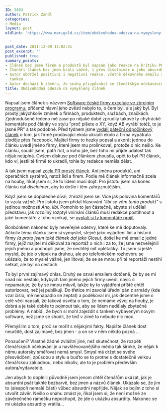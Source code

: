 ```yaml
---
ID: 2403
author: Patrick Zandl
categories:
- Média
layout: post
oldlink: 'https://www.marigold.cz/item/obdivuhodna-odezva-na-vymysleny-clanek

  '
post_date: 2011-12-09 12:02:41
post_excerpt: ''
published: true
summary_points:
- Článek bez jmen firem a produktů byl napsán jako reakce na kritiku PR článků.
- Čtenáři článek bez jmen brali vážně, i přes disclaimer o jeho absurdnosti.
- Autor obdržel pozitivní i negativní reakce, včetně děkovného emailu a nabídky jízdy
  tankem.
- Autor dochází k závěru, že snaha přizpůsobit se čtenářským očekáváním nemá smysl.
title: Obdivuhodná odezva na vymyšlený článek
---
```


Napsal jsem článek s názvem <a href="http://www.lupa.cz/clanky/software-ceske-firmy-exceluje-ve-zbrojnim-programu/">Software české firmy exceluje ve zbrojním programu</a>, přičemž hlavní jeho zvěstí nebylo to, o čem byl, ale jaký byl. Byl prostý jakýchkoliv zmínek o firmách, produktech, službách, značkách. Zjednodušeně řečeno mě zase po nějaké době zprudily takové ty chytrácké komentáře pod články ve stylu "proč píšete o XY, když AB vyrábí totéž, to je jasné PR" a tak podobně. Před týdnem jsme <a href="http://www.lupa.cz/clanky/sila-ceskeho-facebooku-aneb-chytte-zlodeje-elektrokola/">vydali páteční odpočinkový článek</a> o tom, jak firmě prodávající ekola ukradli ekolo a firma vypátrala zloděje přes Facebook. Majitel firmy to hezky popsal a akorát jednou do článku uvedl jméno firmy, které jsem mu prolinkoval, protože o nic nešlo. Ke článku, soudil jsem, patří říct, o koho jde, bez toho mi přijde událost tak nějak neúplná. Ovšem diskuse pod článkem zhoustla, opět to byl PR článek, kdo ví, jestli té firmě to ukradli, tohle by redakce neměla dělat. 

A tak jsem napsal <a href="http://www.lupa.cz/clanky/software-ceske-firmy-exceluje-ve-zbrojnim-programu/">zcela PR prostý článek</a>. Ani jména produktů, ani operačních systémů, natož lidí a firem. Podle mě článek informačně zcela na houby, říkal jsem si, že to lidem musí dojít. Pro jistotu jsem na konec článku dal <em>disclaimer</em>, aby to došlo i těm zahryznutějším. 

Když jsem se dopoledne díval, zhrozil jsem se. Více jak polovina komentářů to vzala vážně. Pro jistotu jsem přidal hlasování <em>"líbí se vám tento produkt"</em> s jedinou možností <em>Ano, líbí</em>. Pomohlo to jen částečně, abyste si udělali představu, jak rozdílný rozptyl vnímání článků musí redakce postihnout a jaké komentáře z toho vznikají, se <a href="http://www.lupa.cz/clanky/software-ceske-firmy-exceluje-ve-zbrojnim-programu/nazory/">vyplatí si ty komentáře projít</a>. 

Bonbónkem nakonec byly neveřejné odezvy, které ke mě doputovaly. Ačkoliv téma článku jsem si vymyslel, stejně jako vyjádření lidí a historii firmy <em>(a proto jsem také článek dal jako Glosu)</em>, došel ke mě email z jedné firmy, jejíž majitel mi děkoval za reportáž o nich i za to, že jsme nezveřejnili jejich jméno a pochopili jsme, že nechtějí mít oplétačky. To jsem si ještě myslel, že jde o vtípek na druhou, ale po telefonickém rozhovoru se ukázalo, že to myslel vážně, jen litoval, že se se mnou při té reportáži nestihl setkat, ale byl na cestách. 

To byl první zajímavý ohlas. Druhý se ozval emailem dotčeně, že by se mi snad nic nestalo, kdybych tam jméno jejich firmy uvedl, navíc si nepamatuje, že by se mnou mluvil, takže by to vyjádření příště chtěl autorizovat, než jej publikuji. Do třetice mi zavolal úřední pán z armády (kde vzal číslo, mě nenapadlo se zeptat) a poděkoval mi, jak decentně jsme o celé věci napsali, že taková osvěta o tom, že nemáme vývoj na houby, je dobrá a je také dobře to pojmout tak, aby se lidem nedělaly zbytečné problémy. A nabídl, že bych si mohl zajezdit s tankem vybaveným novým software, než jsme se shodli, že teď v zimě to nebude nic moc. 

Přemýšlím o tom, proč se mořit s nějakými fakty. Napište článek dost neurčitě, dost zajímavě, bez jmen - a on se v něm někdo pozná … 

Ponaučení? Vlastně žádné zvláštní jiné, než skutečnost, že rozpětí čtenářských očekávání je u navštěvovanějšího média tak široké, že nějak k němu autorsky směřovat nemá smysl. Smysl má držet se svého přesvědčení, způsobu a stylu a buďto se to protne s dostatečně velkou čtenářskou základnou, nebo nikoliv, ale to je problém především autora/vydavatele.

Jen abych to doplnil: původně jsem jenom chtěl čtenářům ukázat, jak je absurdní psát takhle bezbarvě, bez jmen a názvů článek. Ukázalo se, že jim to (alespoň nemalé části) vůbec absurdní nepřijde. Nějak se bojím z toho si utvořit závěr. Nešlo o snahu zmást je, říkal jsem si, že není možné ze závěrečného rámečku nepochopit, že jde o ukázku absurdity. Nakonec se mi ukázka absurdity vrátila...